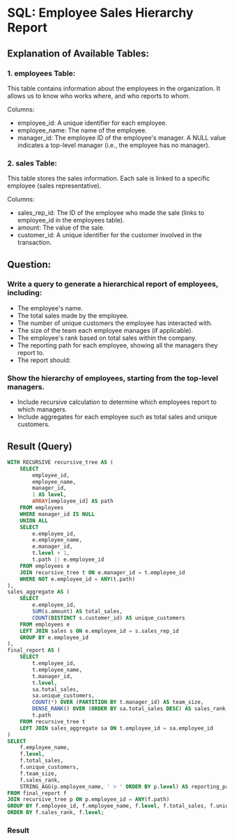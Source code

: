 # SQL: Employee Sales Hierarchy Report

## Explanation of Available Tables:
### 1. employees Table:
This table contains information about the employees in the organization. It allows us to know who works where, and who reports to whom.

Columns:
* employee_id: A unique identifier for each employee.
* employee_name: The name of the employee.
* manager_id: The employee ID of the employee's manager. A NULL value indicates a top-level manager (i.e., the employee has no manager).

### 2. sales Table:
This table stores the sales information. Each sale is linked to a specific employee (sales representative).

Columns:
* sales_rep_id: The ID of the employee who made the sale (links to employee_id in the employees table).
* amount: The value of the sale.
* customer_id: A unique identifier for the customer involved in the transaction.

## Question:
### Write a query to generate a hierarchical report of employees, including:

* The employee's name.
* The total sales made by the employee.
* The number of unique customers the employee has interacted with.
* The size of the team each employee manages (if applicable).
* The employee's rank based on total sales within the company.
* The reporting path for each employee, showing all the managers they report to.
* The report should:

### Show the hierarchy of employees, starting from the top-level managers.
* Include recursive calculation to determine which employees report to which managers.
* Include aggregates for each employee such as total sales and unique customers.

  
## Result (Query)

```sql
WITH RECURSIVE recursive_tree AS (
    SELECT 
        employee_id, 
        employee_name, 
        manager_id, 
        1 AS level,
        ARRAY[employee_id] AS path
    FROM employees
    WHERE manager_id IS NULL
    UNION ALL
    SELECT 
        e.employee_id, 
        e.employee_name, 
        e.manager_id, 
        t.level + 1,
        t.path || e.employee_id
    FROM employees e
    JOIN recursive_tree t ON e.manager_id = t.employee_id
    WHERE NOT e.employee_id = ANY(t.path)
), 
sales_aggregate AS (
    SELECT 
        e.employee_id, 
        SUM(s.amount) AS total_sales,
        COUNT(DISTINCT s.customer_id) AS unique_customers
    FROM employees e
    LEFT JOIN sales s ON e.employee_id = s.sales_rep_id
    GROUP BY e.employee_id
), 
final_report AS (
    SELECT 
        t.employee_id, 
        t.employee_name, 
        t.manager_id, 
        t.level,
        sa.total_sales,
        sa.unique_customers,
        COUNT(*) OVER (PARTITION BY t.manager_id) AS team_size,
        DENSE_RANK() OVER (ORDER BY sa.total_sales DESC) AS sales_rank,
        t.path
    FROM recursive_tree t
    LEFT JOIN sales_aggregate sa ON t.employee_id = sa.employee_id
)
SELECT 
    f.employee_name, 
    f.level,
    f.total_sales, 
    f.unique_customers, 
    f.team_size,
    f.sales_rank,
    STRING_AGG(p.employee_name, ' > ' ORDER BY p.level) AS reporting_path
FROM final_report f
JOIN recursive_tree p ON p.employee_id = ANY(f.path)
GROUP BY f.employee_id, f.employee_name, f.level, f.total_sales, f.unique_customers, f.team_size, f.sales_rank
ORDER BY f.sales_rank, f.level;
```

### Result
